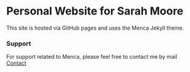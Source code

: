 # Personal Website for Sarah Moore

This site is hosted via GitHub pages and uses the Menca Jekyll theme. 



### Support

<p>For support related to Menca, please feel free to contact me by mail <a href="mailto:hi.artemsheludko@gmail.com">Contact</a><p>
